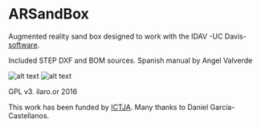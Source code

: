 # ARSandBox
Augmented reality sand box designed to work with the IDAV -UC Davis- [software](http://idav.ucdavis.edu/~okreylos/ResDev/SARndbox/).

Included STEP DXF and BOM sources.
Spanish manual by Angel Valverde

![alt text](https://github.com/ilaro-org/ARSandBox/blob/master/arsandbox.jpg "view")
![alt text](https://github.com/ilaro-org/ARSandBox/blob/master/AR_SandBox.png "exploded view")


GPL v3. ilaro.or 2016

This work has been funded by [ICTJA](http://www.ictja.csic.es/).
Many thanks to Daniel García-Castellanos.
